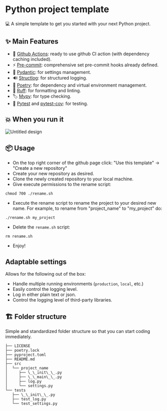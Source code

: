 # Python project template

💻 A simple template to get you started with your next Python project.

## ✨ Main Features
- 🔨 [Github Actions](https://github.com/features/actions): ready to use github CI action (with dependency caching included).
- ⚡️ [Pre-commit](https://pre-commit.com/): comprehensive set pre-commit hooks already defined.
- 🔧 [Pydantic](https://docs.pydantic.dev/latest/): for settings management.
- 🔊 [Structlog](https://www.structlog.org/en/stable/index.html): for structured logging.
- 📌 [Poetry](https://python-poetry.org/): for dependency and virtual environment management.
- 📝 [Ruff](https://github.com/astral-sh/ruff): for formatting and linting.
- 🏷️ [Mypy](https://mypy.readthedocs.io/en/stable/): for type checking.
- 🧪 [Pytest](https://docs.pytest.org/) and [pytest-cov](https://pytest-cov.readthedocs.io/en/latest/): for testing.


## 💥 When you run it
![Untitled design](https://github.com/user-attachments/assets/a0276a80-f405-4ebc-93b6-4e36b798ee58)

## 📦️ Usage
-  On the top right corner of the github page click: "Use this template" -> "Create a new repository"
- Create your new repository as desired.
- Clone the newly created repository to your local machine.
- Give execute permissions to the rename script:
```shell
chmod 700 ./rename.sh
```
- Execute the rename script to rename the project to your desired new name. For example, to rename from "project_name" to "my_project" do:
```shell
./rename.sh my_project
```
- Delete the `rename.sh` script:
```shell
rm rename.sh
```
- Enjoy!

## Adaptable settings
Allows for the following out of the box:
- Handle multiple running environments (`production`, `local`, etc.)
- Easily control the logging level.
- Log in either plain text or json.
- Control the logging level of third-party libraries.

## 🏗️ Folder structure
Simple and standardized folder structure so that you can start coding immediately.
```shell
├── LICENSE
├── poetry.lock
├── pyproject.toml
├── README.md
├── src
│  └── project_name
│     ├── \_\_init\_\_.py
│     ├── \_\_main\_\_.py
│     ├── log.py
│     └── settings.py
└── tests
   ├── \_\_init\_\_.py
   ├── test_log.py
   └── test_settings.py
```
